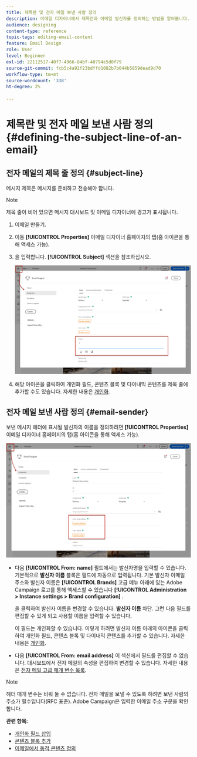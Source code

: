 ```yaml
---
title: 제목란 및 전자 메일 보낸 사람 정의
description: 이메일 디자이너에서 제목란과 이메일 발신자를 정의하는 방법을 알아봅니다.
audience: designing
content-type: reference
topic-tags: editing-email-content
feature: Email Design
role: User
level: Beginner
exl-id: 22112517-40f7-4966-84bf-40794e5d0f79
source-git-commit: fcb5c4a92f23bdffd1082b7b044b5859dead9d70
workflow-type: tm+mt
source-wordcount: '338'
ht-degree: 2%

---
```


# 제목란 및 전자 메일 보낸 사람 정의{#defining-the-subject-line-of-an-email}

## 전자 메일의 제목 줄 정의 {#subject-line}

메시지 제목은 메시지를 준비하고 전송해야 합니다.

>[!NOTE]
>
>제목 줄이 비어 있으면 메시지 대시보드 및 이메일 디자이너에 경고가 표시됩니다.

1. 이메일 만들기.
1. 이동 **[!UICONTROL Properties]** 이메일 디자이너 홈페이지의 탭(홈 아이콘을 통해 액세스 가능).
1. 을 입력합니다. **[!UICONTROL Subject]** 섹션을 참조하십시오.

   ![](assets/email_designer_subject.png)

1. 해당 아이콘을 클릭하여 개인화 필드, 콘텐츠 블록 및 다이내믹 콘텐츠를 제목 줄에 추가할 수도 있습니다. 자세한 내용은 [개인화](../../designing/using/personalization.md).

## 전자 메일 보낸 사람 정의 {#email-sender}

보낸 메시지 헤더에 표시될 발신자의 이름을 정의하려면 **[!UICONTROL Properties]** 이메일 디자이너 홈페이지의 탭(홈 아이콘을 통해 액세스 가능).

![](assets/delivery_content_edition16.png)

* 다음 **[!UICONTROL From: name]** 필드에서는 발신자명을 입력할 수 있습니다. 기본적으로 **발신자 이름** 블록은 필드에 자동으로 입력됩니다. 기본 발신자 이메일 주소와 발신자 이름은 **[!UICONTROL Brands]** 고급 메뉴 아래에 있는 Adobe Campaign 로고를 통해 액세스할 수 있습니다 **[!UICONTROL Administration > Instance settings > Brand configuration]** .

   을 클릭하여 발신자 이름을 변경할 수 있습니다. **발신자 이름** 차단. 그런 다음 필드를 편집할 수 있게 되고 사용할 이름을 입력할 수 있습니다.

   이 필드는 개인화할 수 있습니다. 이렇게 하려면 발신자 이름 아래의 아이콘을 클릭하여 개인화 필드, 콘텐츠 블록 및 다이내믹 콘텐츠를 추가할 수 있습니다. 자세한 내용은 [개인화](../../designing/using/personalization.md).

* 다음 **[!UICONTROL From: email address]** 이 섹션에서 필드를 편집할 수 없습니다. 대시보드에서 전자 메일의 속성을 편집하여 변경할 수 있습니다. 자세한 내용은 [전자 메일 고급 매개 변수 목록](../../administration/using/configuring-email-channel.md#advanced-parameters).

>[!NOTE]
>
>헤더 매개 변수는 비워 둘 수 없습니다. 전자 메일을 보낼 수 있도록 하려면 보낸 사람의 주소가 필수입니다(RFC 표준). Adobe Campaign은 입력한 이메일 주소 구문을 확인합니다.

**관련 항목:**

* [개인화 필드 삽입](../../designing/using/personalization.md#inserting-a-personalization-field)
* [콘텐츠 블록 추가](../../designing/using/personalization.md#adding-a-content-block)
* [이메일에서 동적 콘텐츠 정의](../../designing/using/personalization.md#defining-dynamic-content-in-an-email)
